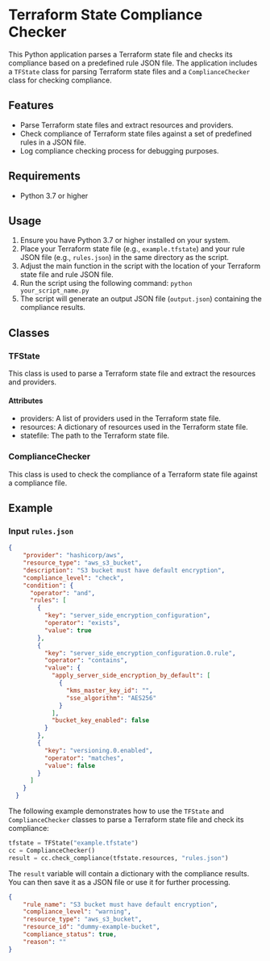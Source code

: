 # Terraform State Compliance Checker

This Python application parses a Terraform state file and checks its compliance based on a predefined rule JSON file. The application includes a `TFState` class for parsing Terraform state files and a `ComplianceChecker` class for checking compliance.

## Features

- Parse Terraform state files and extract resources and providers.
- Check compliance of Terraform state files against a set of predefined rules in a JSON file.
- Log compliance checking process for debugging purposes.

## Requirements

- Python 3.7 or higher

## Usage

1. Ensure you have Python 3.7 or higher installed on your system.
2. Place your Terraform state file (e.g., `example.tfstate`) and your rule JSON file (e.g., `rules.json`) in the same directory as the script.
3. Adjust the main function in the script with the location of your Terraform state file and rule JSON file.
4. Run the script using the following command: `python your_script_name.py`
5. The script will generate an output JSON file (`output.json`) containing the compliance results.

## Classes

### TFState

This class is used to parse a Terraform state file and extract the resources and providers.

#### Attributes

- providers: A list of providers used in the Terraform state file.
- resources: A dictionary of resources used in the Terraform state file.
- statefile: The path to the Terraform state file.

### ComplianceChecker

This class is used to check the compliance of a Terraform state file against a compliance file.

## Example

### Input `rules.json`
```JSON
{
    "provider": "hashicorp/aws",
    "resource_type": "aws_s3_bucket",
    "description": "S3 bucket must have default encryption",
    "compliance_level": "check",
    "condition": {
      "operator": "and",
      "rules": [
        {
          "key": "server_side_encryption_configuration",
          "operator": "exists",
          "value": true
        },
        {
          "key": "server_side_encryption_configuration.0.rule",
          "operator": "contains",
          "value": {
            "apply_server_side_encryption_by_default": [
              {
                "kms_master_key_id": "",
                "sse_algorithm": "AES256"
              }
            ],
            "bucket_key_enabled": false
          }
        },
        {
          "key": "versioning.0.enabled",
          "operator": "matches",
          "value": false
        }
      ]
    }
  }  
```

The following example demonstrates how to use the `TFState` and `ComplianceChecker` classes to parse a Terraform state file and check its compliance:

```python
tfstate = TFState("example.tfstate")
cc = ComplianceChecker()
result = cc.check_compliance(tfstate.resources, "rules.json")
```

The `result` variable will contain a dictionary with the compliance results. You can then save it as a JSON file or use it for further processing.
```JSON
{
    "rule_name": "S3 bucket must have default encryption",
    "compliance_level": "warning",
    "resource_type": "aws_s3_bucket",
    "resource_id": "dummy-example-bucket",
    "compliance_status": true,
    "reason": ""
}
```